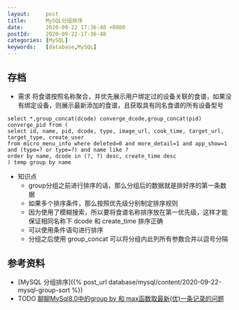 ```yaml
---
layout:     post
title:      MySQL分组排序
date:       2020-09-22 17:36:48 +0800
postId:     2020-09-22-17-36-48
categories: [MySQL]
keywords:   [database,MySQL]
---
```


## 存档

* 需求
  将食谱按照名称聚合，并优先展示用户绑定过的设备关联的食谱，如果没有绑定设备，则展示最新添加的食谱，且获取具有同名食谱的所有设备型号

```mysql
select *,group_concat(dcode) converge_dcode,group_concat(pid) converge_pid from (
select id, name, pid, dcode, type, image_url, cook_time, target_url, target_type, create_user
from micro_menu_info where deleted=0 and more_detail=1 and app_show=1
and (type=? or type=?) and name like ?
order by name, dcode in (?, ?) desc, create_time desc
) temp group by name
```

* 知识点
    - group分组之前进行排序的话，那么分组后的数据就是排好序的第一条数据
    - 如果多个排序条件，那么按照优先级分别制定排序规则
    - 因为使用了模糊搜索，所以要将食谱名称排序放在第一优先级，这样才能保证相同名称下 dcode 和 create_time 排序正确
    - 可以使用条件语句进行排序
    - 分组之后使用 group_concat 可以将分组内此列所有参数合并以逗号分隔


## 参考资料
* [MySQL 分组排序]({% post_url database/mysql/content/2020-09-22-mysql-group-sort %})
* TODO [聊聊MySql8.0中的group by 和 max函数取最新(优)一条记录的问题](https://zhuanlan.zhihu.com/p/414683659)
